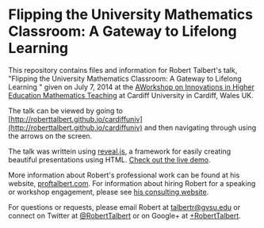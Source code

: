 Flipping the University Mathematics Classroom: A Gateway to Lifelong Learning
=============================================================================

This repository contains files and information for Robert Talbert's talk, "Flipping the University Mathematics Classroom: A Gateway to Lifelong Learning
" given on July 7, 2014 at the [AWorkshop on Innovations in Higher Education Mathematics Teaching](http://mathsevents.cf.ac.uk/mathedworkshop/index.html) at Cardiff University in Cardiff, Wales UK.  

The talk can be viewed by going to [http://roberttalbert.github.io/cardiffuniv](http://roberttalbert.github.io/cardiffuniv) and then navigating through using the arrows on the screen. 

The talk was writtein using [reveal.js](http://lab.hakim.se/reveal-js/), a framework for easily creating beautiful presentations using HTML. [Check out the live demo](http://lab.hakim.se/reveal-js/).

More information about Robert's professional work can be found at his website, [proftalbert.com](http://proftalbert.com). For information about hiring Robert for a speaking or workshop engagement, please see [his consulting website](http://proftalbert.com/consulting). 

For questions or requests, please email Robert at talbertr@gvsu.edu or connect on Twitter at [@RobertTalbert](http://twitter.com/RobertTalbert) or on Google+ at [+RobertTalbert](http://google.com/+RobertTalbert).